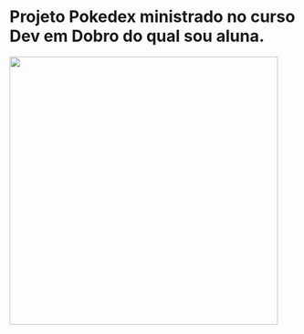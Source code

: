 
<h1>
  Projeto Pokedex ministrado no curso Dev em Dobro do qual sou aluna.
</h1>


<p>
  <img width="470" src="src/readme/pokedex.gif">
</p>
